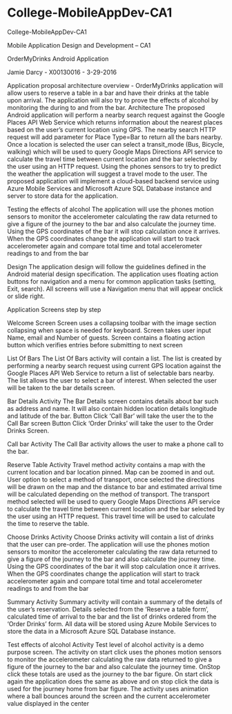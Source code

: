 # College-MobileAppDev-CA1
College-MobileAppDev-CA1

Mobile Application Design and Development – CA1

OrderMyDrinks Android Application

Jamie Darcy - X00130016 - 3-29-2016

Application proposal architecture overview - 
OrderMyDrinks application will allow users to reserve a table in a bar and have their drinks at the table upon arrival. The application will also try to prove the effects of alcohol by monitoring the during to and from the bar. 
Architecture The proposed Android application will perform a nearby search request against the Google Places API Web Service which returns information about the nearest places based on the user’s current location using GPS. The nearby search HTTP request will add parameter for Place Type=Bar to return all the bars nearby. Once a location is selected the user can select a transit_mode (Bus, Bicycle, walking) which will be used to query Google Maps Directions API service to calculate the travel time between current location and the bar selected by the user using an HTTP request. Using the phones sensors to try to predict the weather the application will suggest a travel mode to the user. The proposed application will implement a cloud-based backend service using Azure Mobile Services and Microsoft Azure SQL Database instance and server to store data for the application. 

Testing the effects of alcohol 
The application will use the phones motion sensors to monitor the accelerometer calculating the raw data returned to give a figure of the journey to the bar and also calculate the journey time. Using the GPS coordinates of the bar it will stop calculation once it arrives. When the GPS coordinates change the application will start to track accelerometer again and compare total time and total accelerometer readings to and from the bar 

Design 
The application design will follow the guidelines defined in the Android material design specification. The application uses floating action buttons for navigation and a menu for common application tasks (setting, Exit, search). All screens will use a Navigation menu that will appear onclick or slide right. 

Application Screens step by step

Welcome Screen
Screen uses a collapsing toolbar with the image section collapsing when space is needed for keyboard. Screen takes user input Name, email and Number of guests. Screen contains a floating action button which verifies entries before submitting to next screen

List Of Bars
The List Of Bars activity will contain a list. The list is created by performing a nearby search request using current GPS location against the Google Places API Web Service to return a list of selectable bars nearby. The list allows the user to select a bar of interest. When selected the user will be taken to the bar details screen.

Bar Details Activity
The Bar Details screen contains details about bar such as address and name. It will also contain hidden location details longitude and latitude of the bar. Button Click ‘Call Bar’ will take the user the to the Call Bar screen Button Click ‘Order Drinks’ will take the user to the Order Drinks Screen.

Call bar Activity
The Call Bar activity allows the user to make a phone call to the bar. 

Reserve Table Activity
Travel method activity contains a map with the current location and bar location pinned. Map can be zoomed in and out. User option to select a method of transport, once selected the directions will be drawn on the map and the distance to bar and estimated arrival time will be calculated depending on the method of transport. The transport method selected will be used to query Google Maps Directions API service to calculate the travel time between current location and the bar selected by the user using an HTTP request. This travel time will be used to calculate the time to reserve the table.

Choose Drinks Activity
Choose Drinks activity will contain a list of drinks that the user can pre-order. The application will use the phones motion sensors to monitor the accelerometer calculating the raw data returned to give a figure of the journey to the bar and also calculate the journey time. Using the GPS coordinates of the bar it will stop calculation once it arrives. When the GPS coordinates change the application will start to track accelerometer again and compare total time and total accelerometer readings to and from the bar 

Summary Activity
Summary activity will contain a summary of the details of the user’s reservation. Details selected from the ‘Reserve a table form’, calculated time of arrival to the bar and the list of drinks ordered from the ‘Order Drinks’ form. All data will be stored using Azure Mobile Services to store the data in a Microsoft Azure SQL Database instance.

Test effects of alcohol
Activity Test level of alcohol activity is a demo purpose screen. The activity on start click uses the phones motion sensors to monitor the accelerometer calculating the raw data returned to give a figure of the journey to the bar and also calculate the journey time. OnStop click these totals are used as the journey to the bar figure. On start click again the application does the same as above and on stop click the data is used for the journey home from bar figure. The activity uses animation where a ball bounces around the screen and the current accelerometer value displayed in the center
